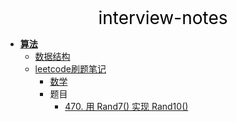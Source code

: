 <center><a href="#" target="_Self" style="font-size:28px;text-decoration:none;color:#000000;">interview-notes</a></center>

* [**算法**](算法/)
  * [数据结构](算法/datastructure/)
  * [leetcode刷题笔记](算法/leetcode/)
    * [数学](算法/leetcode/math/)
    * 题目
      * [470. 用 Rand7() 实现 Rand10()](算法/leetcode/math/470.%20用%20Rand7()%20实现%20Rand10())

